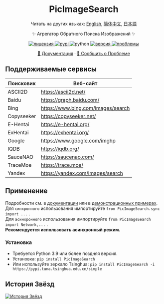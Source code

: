 <div align="center">

# PicImageSearch

Читать на других языках: [English](README.md), [简体中文](README.cn.md), [日本語](README.ja.md)

✨ Агрегатор Обратного Поиска Изображений ✨

<a href="https://raw.githubusercontent.com/kitUIN/PicImageSearch/master/LICENSE">
    <img src="https://img.shields.io/github/license/kitUIN/PicImageSearch" alt="лицензия">
</a>
<a href="https://pypi.python.org/pypi/PicImageSearch">
    <img src="https://img.shields.io/pypi/v/PicImageSearch" alt="pypi">
</a>
<img src="https://img.shields.io/badge/python-3.9+-blue" alt="python">
<a href="https://github.com/kitUIN/PicImageSearch/releases">
    <img src="https://img.shields.io/github/v/release/kitUIN/PicImageSearch" alt="версия">
</a>
<a href="https://github.com/kitUIN/PicImageSearch/issues">
    <img src="https://img.shields.io/github/issues/kitUIN/PicImageSearch" alt="проблемы">
</a>

<a href="https://pic-image-search.kituin.fun/">📖 Документация</a>
·
<a href="https://github.com/kitUIN/PicImageSearch/issues/new">🐛 Сообщить о Проблеме</a>

</div>

## Поддерживаемые сервисы

| Поисковик  | Веб-сайт                             |
|------------|--------------------------------------|
| ASCII2D    | <https://ascii2d.net/>               |
| Baidu      | <https://graph.baidu.com/>           |
| Bing       | <https://www.bing.com/images/search> |
| Copyseeker | <https://copyseeker.net/>            |
| E-Hentai   | <https://e-hentai.org/>              |
| ExHentai   | <https://exhentai.org/>              |
| Google     | <https://www.google.com/imghp>       |
| IQDB       | <https://iqdb.org/>                  |
| SauceNAO   | <https://saucenao.com/>              |
| TraceMoe   | <https://trace.moe/>                 |
| Yandex     | <https://yandex.com/images/search>   |

## Применение

Подробности см. в [документации](https://pic-image-search.kituin.fun/) или в [демонстрационных примерах](demo/code/).  
Для `синхронного` использования импортируйте `from PicImageSearch.sync import ...` .  
Для `асинхронного` использования импортируйте `from PicImageSearch import Network,...` .  
**Рекомендуется использовать асинхронный режим.**

### Установка

- Требуется Python 3.9 или более поздняя версия.
- Установка: `pip install PicImageSearch`
- Или используйте зеркало Tsinghua: `pip install PicImageSearch -i https://pypi.tuna.tsinghua.edu.cn/simple`

## История Звёзд

[![История Звёзд](https://starchart.cc/kitUIN/PicImageSearch.svg)](https://starchart.cc/kitUIN/PicImageSearch)
